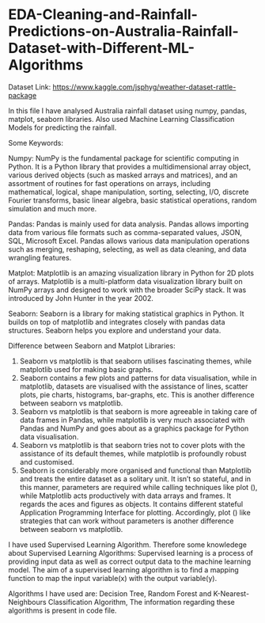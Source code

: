 # EDA-Cleaning-and-Rainfall-Predictions-on-Australia-Rainfall-Dataset-with-Different-ML-Algorithms

Dataset Link: https://www.kaggle.com/jsphyg/weather-dataset-rattle-package

In this file I have analysed Australia rainfall dataset using numpy, pandas, matplot, seaborn libraries. Also used Machine Learning Classification Models for predicting the rainfall.

Some Keywords:

Numpy: NumPy is the fundamental package for scientific computing in Python.
It is a Python library that provides a multidimensional array object, various derived objects (such as masked arrays and matrices), and an assortment of routines for
fast operations on arrays, including mathematical, logical, shape manipulation, sorting, selecting, I/O, discrete Fourier transforms, basic linear algebra, basic statistical
operations, random simulation and much more.

Pandas: Pandas is mainly used for data analysis. Pandas allows importing data from various file formats such as comma-separated values, JSON, SQL, Microsoft Excel.
Pandas allows various data manipulation operations such as merging, reshaping, selecting, as well as data cleaning, and data wrangling features.

Matplot: Matplotlib is an amazing visualization library in Python for 2D plots of arrays. Matplotlib is a multi-platform data visualization library built on NumPy arrays
and designed to work with the broader SciPy stack. It was introduced by John Hunter in the year 2002.

Seaborn: Seaborn is a library for making statistical graphics in Python. It builds on top of matplotlib and integrates closely with pandas data structures.
Seaborn helps you explore and understand your data.

Difference between Seaborn and Matplot Libraries:
1. Seaborn vs matplotlib is that seaborn utilises fascinating themes, while matplotlib used for making basic graphs.
2. Seaborn contains a few plots and patterns for data visualisation, while in matplotlib, datasets are visualised with the assistance of lines, scatter plots,
pie charts, histograms, bar-graphs, etc. This is another difference between seaborn vs matplotlib.
3. Seaborn vs matplotlib is that seaborn is more agreeable in taking care of data frames in Pandas, while matplotlib is very much associated with Pandas and NumPy and goes
about as a graphics package for Python data visualisation.
4. Seaborn vs matplotlib is that seaborn tries not to cover plots with the assistance of its default themes, while matplotlib is profoundly robust and customised.
5. Seaborn is considerably more organised and functional than Matplotlib and treats the entire dataset as a solitary unit. It isn’t so stateful, and in this manner,
parameters are required while calling techniques like plot (), while Matplotlib acts productively with data arrays and frames. It regards the aces and figures as objects.
It contains different stateful Application Programming Interface for plotting. Accordingly, plot () like strategies that can work without parameters is another difference
between seaborn vs matplotlib.

I have used Supervised Learning Algorithm.
Therefore some knowledege about Supervised Learning Algorithms:
Supervised learning is a process of providing input data as well as correct output data to the machine learning model. The aim of a supervised learning algorithm is to find
a mapping function to map the input variable(x) with the output variable(y).

Algorithms I have used are: Decision Tree, Random Forest and K-Nearest-Neighbours Classification Algorithm,
The information regarding these algorithms is present in code file. 
